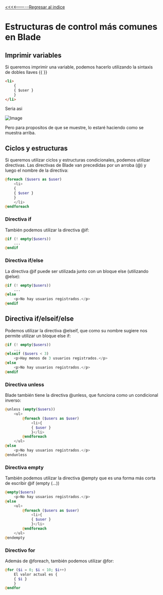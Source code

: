 [<<<<-----Regresar al indice](https://martamaleyka.github.io/Curso-de-Laravel/index) 


# Estructuras de control más comunes en Blade

## Imprimir variables

Si queremos imprimir una variable, podemos hacerlo utilizando la sintaxis de dobles llaves {{ }}

```html
<li>
    {
    { $user }
    }
</li>
```
Seria asi 

![Image](https://martamaleyka.github.io/Curso-de-Laravel/Imagenes/imprimir.PNG)

Pero para propositos de que se muestre, lo estaré haciendo como se muestra arriba.

## Ciclos y estructuras

Si queremos utilizar ciclos y estructuras condicionales, podemos utilizar directivas. Las directivas de Blade van precedidas por un arroba (@) y luego el nombre de la directiva:

```php
@foreach ($users as $user)
    <li>
    {
    { $user }
    }
    </li>
@endforeach

```

### Directiva if

También podemos utilizar la directiva @if:

```php
@if (! empty($users))
    ...
@endif
```

### Directiva if/else 

La directiva @if puede ser utilizada junto con un bloque else (utilizando @else):
```php
@if (! empty($users))
    ...
@else
    <p>No hay usuarios registrados.</p>
@endif
```

## Directiva if/elseif/else

Podemos utilizar la directiva @elseif, que como su nombre sugiere nos permite utilizar un bloque else if:

```php
@if (! empty($users))
    ...
@elseif ($users < 3)
    <p>Hay menos de 3 usuarios registrados.</p>
@else
    <p>No hay usuarios registrados.</p>
@endif
```
### Directiva unless

Blade también tiene la directiva @unless, que funciona como un condicional inverso:

```php
@unless (empty($users))
    <ul>
        @foreach ($users as $user)
            <li>{
            { $user }
            }</li>
        @endforeach
    </ul>
@else
    <p>No hay usuarios registrados.</p>
@endunless
````
### Directiva empty
También podemos utilizar la directiva @empty que es una forma más corta de escribir @if (empty (...))
```php
@empty($users)
    <p>No hay usuarios registrados.</p>
@else
    <ul>
        @foreach ($users as $user)
            <li>{
            { $user }
            }</li>
        @endforeach
    </ul>
@endempty
```
### Directivo for

Además de @foreach, también podemos utilizar @for:

```php
@for ($i = 0; $i < 10; $i++)
    El valor actual es {
    { $i }
    }
@endfor
```
